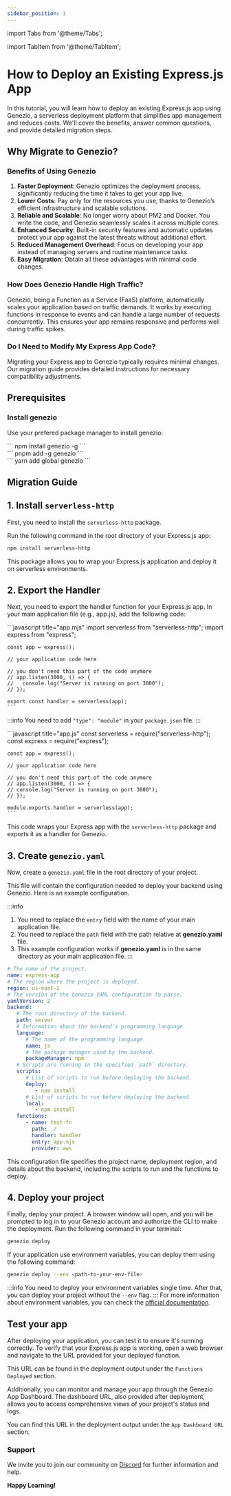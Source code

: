 ```yaml
---
sidebar_position: 1
---
```


import Tabs from '@theme/Tabs';

import TabItem from '@theme/TabItem';

# How to Deploy an Existing Express.js App

In this tutorial, you will learn how to deploy an existing Express.js app using Genezio, a serverless deployment platform that simplifies app management and reduces costs. We'll cover the benefits, answer common questions, and provide detailed migration steps.

## Why Migrate to Genezio?

### Benefits of Using Genezio

1. **Faster Deployment**: Genezio optimizes the deployment process, significantly reducing the time it takes to get your app live.
2. **Lower Costs**: Pay only for the resources you use, thanks to Genezio’s efficient infrastructure and scalable solutions.
3. **Reliable and Scalable**: No longer worry about PM2 and Docker. You write the code, and Genezio seamlessly scales it across multiple cores.
4. **Enhanced Security**: Built-in security features and automatic updates protect your app against the latest threats without additional effort.
5. **Reduced Management Overhead**: Focus on developing your app instead of managing servers and routine maintenance tasks.
6. **Easy Migration**: Obtain all these advantages with minimal code changes. 

### How Does Genezio Handle High Traffic?

Genezio, being a Function as a Service (FaaS) platform, automatically scales your application based on traffic demands. It works by executing functions in response to events and can handle a large number of requests concurrently. This ensures your app remains responsive and performs well during traffic spikes.

<!--
### What Kind of Support Does Genezio Offer?

Genezio provides 24/7 support for paid plans to assist with any questions or issues. Our dedicated support team ensures your app runs smoothly on our platform. -->

### Do I Need to Modify My Express App Code?

Migrating your Express app to Genezio typically requires minimal changes. Our migration guide provides detailed instructions for necessary compatibility adjustments.

## Prerequisites

### Install genezio

Use your prefered package manager to install genezio:

<Tabs>
  <TabItem className="tab-item" value="npm" label="npm">
<div id="step1-install-npm">
  ```
  npm install genezio -g
  ```
  </div>
  </TabItem>
  <TabItem className="tab-item" value="pnpm" label="pnpm">
  <div id="step1-install-pnpm">
  ```
  pnpm add -g genezio
  ```
  </div>
  </TabItem>
  <TabItem  className="tab-item" value="yarn" label="yarn">
  <div id="step1-install-yarn">
  ```
  yarn add global genezio
  ```
  </div>
  </TabItem>
</Tabs>

## Migration Guide

## 1. Install `serverless-http`

First, you need to install the `serverless-http` package.

Run the following command in the root directory of your Express.js app:

```bash
npm install serverless-http
```

This package allows you to wrap your Express.js application and deploy it on serverless environments.

## 2. Export the Handler

Next, you need to export the handler function for your Express.js app. In your main application file (e.g., app.js), add the following code:

<Tabs>
  <TabItem className="tab-item" value="esm" label="esm">
<div>
  ```javascript title="app.mjs"
    import serverless from "serverless-http";
    import express from "express";

    const app = express();

    // your application code here

    // you don't need this part of the code anymore
    // app.listen(3000, () => {
    //   console.log("Server is running on port 3000");
    // });

    export const handler = serverless(app);
    ```

:::info
You need to add `"type": "module"` in your `package.json` file.
:::

  </div>
  </TabItem>
  <TabItem className="tab-item" value="cjs" label="cjs">
  <div>
  ```javascript title="app.js"
    const serverless = require("serverless-http");
    const express = require("express");

    const app = express();

    // your application code here

    // you don't need this part of the code anymore
    // app.listen(3000, () => {
    // console.log("Server is running on port 3000");
    // });

    module.exports.handler = serverless(app);
    ```

</div>
</TabItem>
</Tabs>

This code wraps your Express app with the `serverless-http` package and exports it as a handler for Genezio.

## 3. Create `genezio.yaml`

Now, create a `genezio.yaml` file in the root directory of your project.

This file will contain the configuration needed to deploy your backend using Genezio. Here is an example configuration.

:::info

1. You need to replace the `entry` field with the name of your main application file.
2. You need to replace the `path` field with the path relative at **genezio.yaml** file.
3. This example configuration works if **genezio.yaml** is in the same directory as your main application file.
   :::

```yaml
# The name of the project.
name: express-app
# The region where the project is deployed.
region: us-east-1
# The version of the Genezio YAML configuration to parse.
yamlVersion: 2
backend:
   # The root directory of the backend.
   path: server
   # Information about the backend's programming language.
   language:
      # The name of the programming language.
      name: js
      # The package manager used by the backend.
      packageManager: npm
   # Scripts are running in the specified `path` directory.
   scripts:
      # List of scripts to run before deploying the backend.
      deploy:
         - npm install
      # List of scripts to run before deploying the backend.
      local:
         - npm install
   functions:
      - name: test-fn
        path: ./
        handler: handler
        entry: app.mjs
        provider: aws
```

This configuration file specifies the project name, deployment region, and details about the backend, including the scripts to run and the functions to deploy.

## 4. Deploy your project

Finally, deploy your project. A browser window will open, and you will be prompted to log in to your Genezio account and authorize the CLI to make the deployment.
Run the following command in your terminal:

```bash
genezio deploy
```

If your application use environment variables, you can deploy them using the following command:

```bash
genezio deploy --env <path-to-your-env-file>
```

:::info
You need to deploy your environment variables single time.
After that, you can deploy your project without the `--env` flag.
:::
For more information about environment variables, you can check the [official documentation](/docs/project-structure/backend-envinronment-variables.md).

## Test your app

After deploying your application, you can test it to ensure it's running correctly. To verify that your Express.js app is working, open a web browser and navigate to the URL provided for your deployed function.

This URL can be found in the deployment output under the `Functions Deployed` section.

Additionally, you can monitor and manage your app through the Genezio App Dashboard. The dashboard URL, also provided after deployment, allows you to access comprehensive views of your project's status and logs.

You can find this URL in the deployment output under the `App Dashboard URL` section.

### Support <a href="#support" id="support"></a>

We invite you to join our community on [Discord](https://discord.gg/uc9H5YKjXv) for further information and help.

**Happy Learning!**
